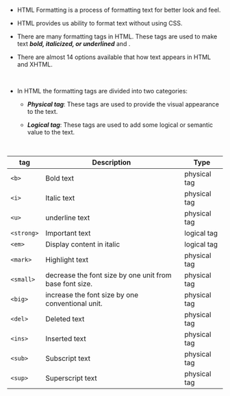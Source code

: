 - HTML Formatting is a process of formatting text for better look and feel.

* HTML provides us ability to format text without using CSS.

* There are many formatting tags in HTML. These tags are used to make text **_bold, italicized, or underlined_** and .

* There are almost 14 options available that how text appears in HTML and XHTML.

&nbsp;

- In HTML the formatting tags are divided into two categories:

  - **_Physical tag_**: These tags are used to provide the visual appearance to the text.

  - **_Logical tag_**: These tags are used to add some logical or semantic value to the text.

&nbsp;

| tag        | Description                                             | Type         |
| ---------- | ------------------------------------------------------- | ------------ |
| `<b>`      | Bold text                                               | physical tag |
| `<i>`      | Italic text                                             | physical tag |
| `<u>`      | underline text                                          | physical tag |
| `<strong>` | Important text                                          | logical tag  |
| `<em>`     | Display content in italic                               | logical tag  |
| `<mark>`   | Highlight text                                          | physical tag |
| `<small>`  | decrease the font size by one unit from base font size. | physical tag |
| `<big>`    | increase the font size by one conventional unit.        | physical tag |
| `<del>`    | Deleted text                                            | physical tag |
| `<ins>`    | Inserted text                                           | physical tag |
| `<sub>`    | Subscript text                                          | physical tag |
| `<sup>`    | Superscript text                                        | physical tag |
